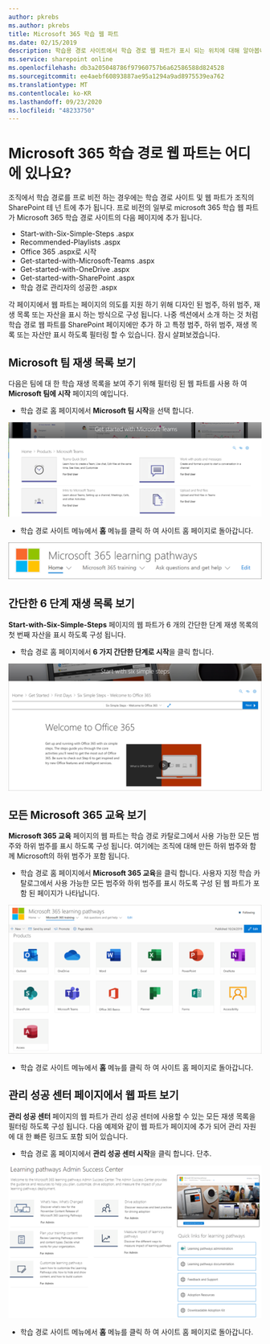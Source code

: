 ```yaml
---
author: pkrebs
ms.author: pkrebs
title: Microsoft 365 학습 웹 파트
ms.date: 02/15/2019
description: 학습용 경로 사이트에서 학습 경로 웹 파트가 표시 되는 위치에 대해 알아봅니다.
ms.service: sharepoint online
ms.openlocfilehash: db3a205048786f97960757b6a62586588d824528
ms.sourcegitcommit: ee4aebf60893887ae95a1294a9ad8975539ea762
ms.translationtype: MT
ms.contentlocale: ko-KR
ms.lasthandoff: 09/23/2020
ms.locfileid: "48233750"
---
```

# <a name="wheres-the-microsoft-365-learning-pathways-web-part"></a>Microsoft 365 학습 경로 웹 파트는 어디에 있나요? 

조직에서 학습 경로를 프로 비전 하는 경우에는 학습 경로 사이트 및 웹 파트가 조직의 SharePoint 테 넌 트에 추가 됩니다. 프로 비전의 일부로 microsoft 365 학습 웹 파트가 Microsoft 365 학습 경로 사이트의 다음 페이지에 추가 됩니다.

- Start-with-Six-Simple-Steps .aspx 
- Recommended-Playlists .aspx
- Office 365 .aspx로 시작
- Get-started-with-Microsoft-Teams .aspx
- Get-started-with-OneDrive .aspx
- Get-started-with-SharePoint .aspx
- 학습 경로 관리자의 성공한 .aspx

각 페이지에서 웹 파트는 페이지의 의도를 지원 하기 위해 디자인 된 범주, 하위 범주, 재생 목록 또는 자산을 표시 하는 방식으로 구성 됩니다. 나중 섹션에서 소개 하는 것 처럼 학습 경로 웹 파트를 SharePoint 페이지에만 추가 하 고 특정 범주, 하위 범주, 재생 목록 또는 자산만 표시 하도록 필터링 할 수 있습니다. 잠시 살펴보겠습니다. 

## <a name="view-microsoft-teams-playlists"></a>Microsoft 팀 재생 목록 보기

다음은 팀에 대 한 학습 재생 목록을 보여 주기 위해 필터링 된 웹 파트를 사용 하 여 **Microsoft 팀에 시작** 페이지의 예입니다. 

- 학습 경로 홈 페이지에서 **Microsoft 팀 시작**을 선택 합니다.

![cg-whereiswp-teams.png](media/cg-whereiswp-teams.png)

- 학습 경로 사이트 메뉴에서 **홈** 메뉴를 클릭 하 여 사이트 홈 페이지로 돌아갑니다.

![cg-homebtnmenu.png](media/cg-homebtnmenu.png)

## <a name="view-the-six-simple-steps-playlist"></a>간단한 6 단계 재생 목록 보기

**Start-with-Six-Simple-Steps** 페이지의 웹 파트가 6 개의 간단한 단계 재생 목록의 첫 번째 자산을 표시 하도록 구성 됩니다. 

- 학습 경로 홈 페이지에서 **6 가지 간단한 단계로 시작**을 클릭 합니다. 

![cg-whereiswp-six.png](media/cg-whereiswp-six.png)

## <a name="view-all-microsoft-365-training"></a>모든 Microsoft 365 교육 보기

**Microsoft 365 교육** 페이지의 웹 파트는 학습 경로 카탈로그에서 사용 가능한 모든 범주와 하위 범주를 표시 하도록 구성 됩니다. 여기에는 조직에 대해 만든 하위 범주와 함께 Microsoft의 하위 범주가 포함 됩니다.

- 학습 경로 홈 페이지에서 **Microsoft 365 교육**을 클릭 합니다. 사용자 지정 학습 카탈로그에서 사용 가능한 모든 범주와 하위 범주를 표시 하도록 구성 된 웹 파트가 포함 된 페이지가 나타납니다.

![cg-whereiswp-o365.png](media/cg-whereiswp-o365.png)

- 학습 경로 사이트 메뉴에서 **홈** 메뉴를 클릭 하 여 사이트 홈 페이지로 돌아갑니다.

## <a name="view-the-web-part-on-the-admin-success-center-page"></a>관리 성공 센터 페이지에서 웹 파트 보기

**관리 성공 센터** 페이지의 웹 파트가 관리 성공 센터에 사용할 수 있는 모든 재생 목록을 필터링 하도록 구성 됩니다. 다음 예제와 같이 웹 파트가 페이지에 추가 되어 관리 자원에 대 한 빠른 링크도 포함 되어 있습니다. 

- 학습 경로 홈 페이지에서 **관리 성공 센터 시작**을 클릭 합니다. 단추. 

![cg-adminsuccesscenterwebpart.png](media/cg-adminsuccesscenterwebpart.png)

- 학습 경로 사이트 메뉴에서 **홈** 메뉴를 클릭 하 여 사이트 홈 페이지로 돌아갑니다.

